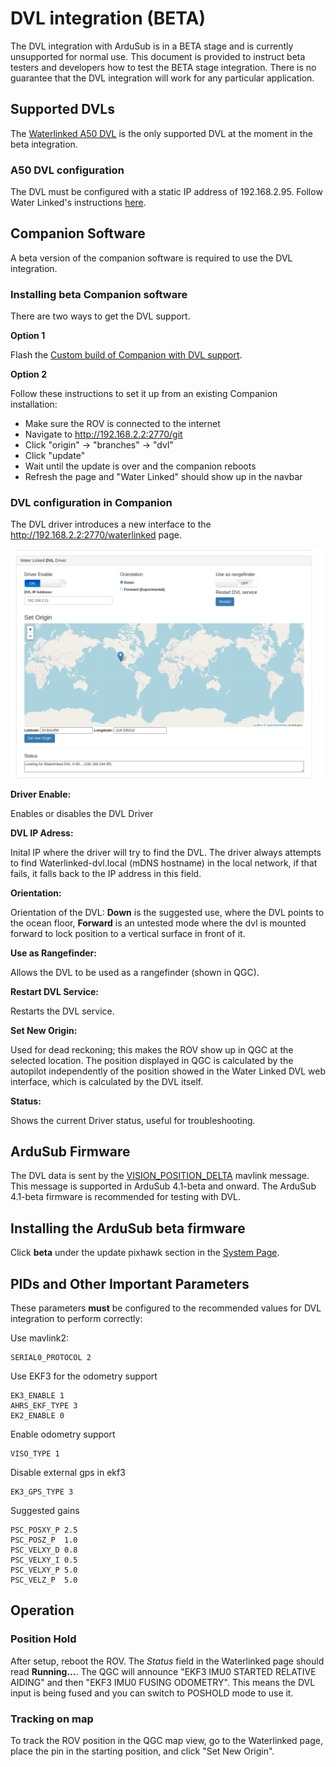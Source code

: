 # DVL integration (BETA)

The DVL integration with ArduSub is in a BETA stage and is currently unsupported for normal use. This document is provided to instruct beta testers and developers how to test the BETA stage integration. There is no guarantee that the DVL integration will work for any particular application.

## Supported DVLs

The [Waterlinked A50 DVL](https://waterlinked.com/product/dvl-a50/) is the only supported DVL at the moment in the beta integration.

### A50 DVL configuration

The DVL must be configured with a static IP address of 192.168.2.95. Follow Water Linked's instructions [here](https://waterlinked.github.io/dvl/dvl-a50-details/#network-configuration).

## Companion Software

A beta version of the companion software is required to use the DVL integration.

### Installing beta Companion software

There are two ways to get the DVL support.

**Option 1**

Flash the [Custom build of Companion with DVL support](https://s3.amazonaws.com/downloads.bluerobotics.com/Pi/experimental/ardusubdvl.img.zip).

**Option 2**

Follow these instructions to set it up from an existing Companion installation:

 - Make sure the ROV is connected to the internet
 - Navigate to http://192.168.2.2:2770/git
 - Click "origin" -> "branches" -> "dvl"
 - Click "update"
 - Wait until the update is over and the companion reboots
 - Refresh the page and "Water Linked" should show up in the navbar

### DVL configuration in Companion

The DVL driver introduces a new interface to the http://192.168.2.2:2770/waterlinked page.

<img src="/images/waterlinked-dvl.png" class="img-responsive img-center" style="max-height:600px;">

**Driver Enable:**

Enables or disables the DVL Driver

**DVL IP Adress:**

Inital IP where the driver will try to find the DVL. The driver always attempts to find Waterlinked-dvl.local (mDNS hostname) in the local network, if that fails, it falls back to the IP address in this field.


**Orientation:**

Orientation of the DVL: **Down** is the suggested use, where the DVL points to the ocean floor, **Forward** is an untested mode where the dvl is mounted forward to lock position to a vertical surface in front of it.


**Use as Rangefinder:**

Allows the DVL to be used as a rangefinder (shown in QGC).


**Restart DVL Service:**

Restarts the DVL service.


**Set New Origin:**

Used for dead reckoning; this makes the ROV show up in QGC at the selected location. The position displayed in QGC is calculated by the autopilot independently of the position showed in the Water Linked DVL web interface, which is calculated by the DVL itself.


**Status:**

Shows the current Driver status, useful for troubleshooting.


## ArduSub Firmware

The DVL data is sent by the [VISION_POSITION_DELTA](https://mavlink.io/en/messages/ardupilotmega.html#VISION_POSITION_DELTA) mavlink message. This message is supported in ArduSub 4.1-beta and onward. The ArduSub 4.1-beta firmware is recommended for testing with DVL.

## Installing the ArduSub beta firmware

Click **beta** under the update pixhawk section in the [System Page](http://localhost:4000/reference/companion/system.html).

## PIDs and Other Important Parameters

These parameters **must** be configured to the recommended values for DVL integration to perform correctly:

Use mavlink2:
```
SERIAL0_PROTOCOL 2
```

Use EKF3 for the odometry support
```
EK3_ENABLE 1
AHRS_EKF_TYPE 3
EK2_ENABLE 0
```
Enable odometry support
```
VISO_TYPE 1
```
Disable external gps in ekf3
```
EK3_GPS_TYPE 3
```
Suggested gains
```
PSC_POSXY_P 2.5
PSC_POSZ_P  1.0
PSC_VELXY_D 0.8
PSC_VELXY_I 0.5
PSC_VELXY_P 5.0
PSC_VELZ_P  5.0
```

## Operation

### Position Hold

After setup, reboot the ROV. The *Status* field in the Waterlinked page should read **Running...**. The QGC will announce "EKF3 IMU0 STARTED RELATIVE AIDING" and then "EKF3 IMU0 FUSING ODOMETRY". This means the DVL input is being fused and you can switch to POSHOLD mode to use it.

### Tracking on map

To track the ROV position in the QGC map view, go to the Waterlinked page, place the pin in the starting position, and click "Set New Origin".
